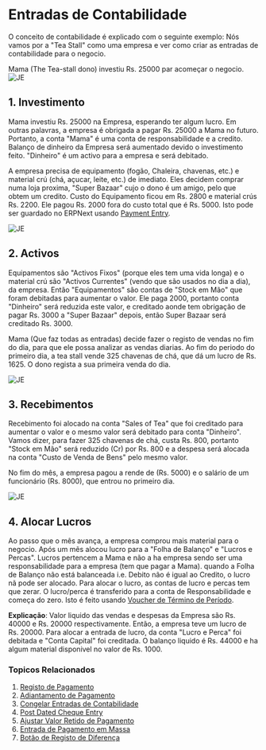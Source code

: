 <!-- add-breadcrumbs -->
# Entradas de Contabilidade

O conceito de contabilidade é explicado com o seguinte exemplo: Nós vamos por a 
"Tea Stall" como uma empresa e ver como criar as entradas de contabilidade para o negocio.

Mama (The Tea-stall dono) investiu Rs. 25000 par acomeçar o negocio.
![JE](/docs/assets/img/accounts/je-1.png)

## 1. Investimento
Mama investiu Rs. 25000 na Empresa, esperando ter algum lucro. Em outras palavras,
a empresa é obrigada a pagar Rs. 25000 a Mama no futuro. Portanto, a conta
"Mama" é uma conta de responsabilidade e a credito. Balanço de dinheiro da Empresa será
aumentado devido o investimento feito. "Dinheiro" é um activo para a empresa e será debitado.

  A empresa precisa de equipamento (fogão, Chaleira, chavenas, etc.) e material crú (chá, açucar, leite, etc.) de imediato. Eles decidem comprar numa loja proxima, "Super Bazaar" cujo o dono é um amigo, pelo que obtem um credito. Custo do Equipamento ficou em Rs. 2800 e material crús Rs. 2200. Ele pagou Rs. 2000 fora do custo total que é Rs. 5000. Isto pode ser guardado no ERPNext usando [Payment Entry](/docs/user/manual/pt/contabilidade/entrada-pagamento).

![JE](/docs/assets/img/accounts/je-2.png)

## 2. Activos
Equipamentos são "Activos Fixos" (porque eles tem uma vida longa) e o material crú são "Activos Currentes" (vendo que são usados no dia a dia), 
da empresa. Então "Equipamentos" são contas de "Stock em Mão" que foram debitadas para aumentar o valor. Ele paga 2000, portanto conta "Dinheiro" será reduzida este valor,
e creditado aonde tem obrigação de pagar Rs. 3000 a "Super
Bazaar" depois, então Super Bazaar será creditado Rs. 3000.

  Mama (Que faz todas as entradas) decide fazer o registo de vendas no fim do dia, para que ele possa analizar as vendas diarias. Ao fim do periodo do primeiro dia, a tea stall vende 325 chavenas de chá, que dá um lucro de Rs. 1625. O dono regista a sua primeira venda do dia.

![JE](/docs/assets/img/accounts/si-1.png)

## 3. Recebimentos
Recebimento foi alocado na conta "Sales of Tea" que foi creditado para aumentar
o valor e o mesmo valor será debitado para conta "Dinheiro". Vamos dizer, para fazer 325 chavenas de chá,
custa Rs. 800, portanto "Stock em Mão" será reduzido (Cr) por Rs. 800 e a despesa será alocada na conta "Custo de Venda de Bens" pelo mesmo valor.

No fim do mês, a empresa pagou a rende de (Rs. 5000) e
o salário de um funcionário (Rs. 8000), que entrou no primeiro dia.

![JE](/docs/assets/img/accounts/je-3.png)

## 4. Alocar Lucros

Ao passo que o mês avança, a empresa comprou mais material para o negocio.
Após um mẽs alocou lucro para a "Folha de Balanço" e "Lucros e Percas". Lucros pertencem a Mama e não a ha empresa sendo 
ser uma responsabilidade para a empresa (tem que pagar a Mama). quando a Folha de Balanço não está balanceada
i.e. Debito não é igual ao Credito, o lucro nã pode ser alocado. Para alocar o lucro, as contas de lucro e percas tem que zerar. O lucro/perca é transferido para a conta de Responsabilidade e começa do zero. Isto é feito usando [Voucher de Término de Período](/docs/user/manual/pt/contabilidade/voucher-termino-periodo).

**Explicação**: Valor liquido das vendas e despesas da Empresa são Rs. 40000 e Rs. 20000
respectivamente. Então, a empresa teve um lucro de Rs. 20000. Para alocar a entrada de lucro,
da conta "Lucro e Perca" foi debitada e "Conta Capital" foi creditada. O balanço liquido é Rs. 44000 e ha algum material
disponivel no valor de Rs. 1000.

### Topicos Relacionados
1. [Registo de Pagamento](/docs/user/manual/pt/contabilidade/registo-pagamento)
1. [Adiantamento de Pagamento](/docs/user/manual/pt/contabilidade/adiantamento-pagamento)
1. [Congelar Entradas de Contabilidade](/docs/user/manual/pt/contabilidade/articles/freeze-accounting-entries)
1. [Post Dated Cheque Entry](/docs/user/manual/pt/contabilidade/articles/post-dated-cheque-entry)
1. [Ajustar Valor Retido de Pagamento](/docs/user/manual/pt/contabilidade/articles/adjust-withhold-amount-payment-entry)
1. [Entrada de Pagamento em Massa](/docs/user/manual/pt/contabilidade/articles/bulk-payment-entry)
1. [Botão de Registo de Diferença](/docs/user/manual/pt/contabilidade/articles/difference-entry-button)
